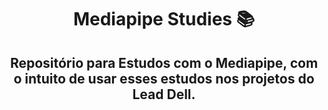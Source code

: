 <div align="center">

  # Mediapipe Studies :books:
  
  ## Repositório para Estudos com o Mediapipe, com o intuito de usar esses estudos nos projetos do Lead Dell.

</div>
